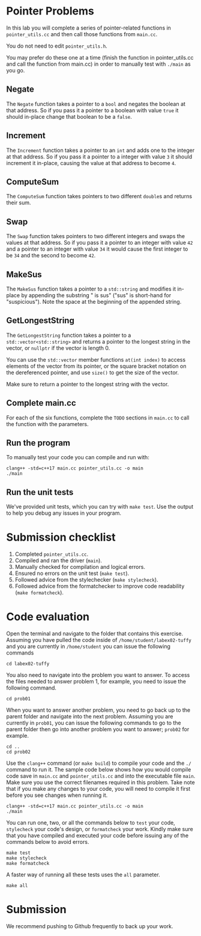 # Pointer Problems

In this lab you will complete a series of pointer-related functions in ``pointer_utils.cc`` and then call those functions from ``main.cc``.

You do not need to edit ``pointer_utils.h``.

You may prefer do these one at a time (finish the function in pointer_utils.cc and call the function from main.cc) in order to manually test with ``./main`` as you go.

## Negate

The ``Negate`` function takes a pointer to a ``bool`` and negates the boolean at that address. So if you pass it a pointer to a boolean with value ``true`` it should in-place change that boolean to be a ``false``.

## Increment

The ``Increment`` function takes a pointer to an ``int`` and adds one to the integer at that address. So if you pass it a pointer to a integer with value ``3`` it should increment it in-place, causing the value at that address to become ``4``.

## ComputeSum

The ``ComputeSum`` function takes pointers to two different ``double``s and returns their sum.

## Swap

The ``Swap`` function takes pointers to two different integers and swaps the values at that address. So if you pass it a pointer to an integer with value ``42`` and a pointer to an integer with value ``34`` it would cause the first integer to be ``34`` and the second to become ``42``.

## MakeSus

The ``MakeSus`` function takes a pointer to a ``std::string`` and modifies it in-place by appending the substring " is sus" ("sus" is short-hand for "suspicious"). Note the space at the beginning of the appended string.

## GetLongestString

The ``GetLongestString`` function takes a pointer to a ``std::vector<std::string>`` and returns a pointer to the longest string in the vector, or ``nullptr`` if the vector is length 0.

You can use the ``std::vector`` member functions ``at(int index)`` to access elements of the vector from its pointer, or the square bracket notation on the dereferenced pointer, and use ``size()`` to get the size of the vector.

Make sure to return a pointer to the longest string with the vector.

## Complete main.cc

For each of the six functions, complete the ``TODO`` sections in ``main.cc`` to call the function with the parameters.

## Run the program

To manually test your code you can compile and run with:

```
clang++ -std=c++17 main.cc pointer_utils.cc -o main
./main
```

## Run the unit tests

We've provided unit tests, which you can try with ``make test``. Use the output to help you debug any issues in your program.

# Submission checklist
1. Completed `pointer_utils.cc`.
1. Compiled and ran the driver (`main`).
1. Manually checked for compilation and logical errors.
1. Ensured no errors on the unit test (`make test`).
1. Followed advice from the stylechecker (`make stylecheck`).
1. Followed advice from the formatchecker to improve code readability (`make formatcheck`).

# Code evaluation
Open the terminal and navigate to the folder that contains this exercise. Assuming you have pulled the code inside of `/home/student/labex02-tuffy` and you are currently in `/home/student` you can issue the following commands

```
cd labex02-tuffy
```

You also need to navigate into the problem you want to answer. To access the files needed to answer problem 1, for example, you need to issue the following command.

```
cd prob01
```

When you want to answer another problem, you need to go back up to the parent folder and navigate into the next problem. Assuming you are currently in `prob01`, you can issue the following commands to go to the parent folder then go into another problem you want to answer; `prob02` for example.

```
cd ..
cd prob02
```

Use the `clang++` command (or ``make build``) to compile your code and the `./` command to run it. The sample code below shows how you would compile code save in `main.cc` and `pointer_utils.cc` and into the executable file `main`. Make sure you use the correct filenames required in this problem.  Take note that if you make any changes to your code, you will need to compile it first before you see changes when running it.

```
clang++ -std=c++17 main.cc pointer_utils.cc -o main
./main
```

You can run one, two, or all the commands below to `test` your code, `stylecheck` your code's design, or `formatcheck` your work. Kindly make sure that you have compiled and executed your code before issuing any of the commands below to avoid errors.

```
make test
make stylecheck
make formatcheck
```

A faster way of running all these tests uses the `all` parameter.

```
make all
```

# Submission

We recommend pushing to Github frequently to back up your work.
